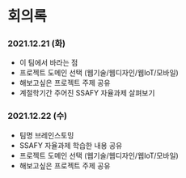 <br>

# 회의록

### **2021.12.21 (화)** 
- 이 팀에서 바라는 점
- 프로젝트 도메인 선택 (웹기술/웹디자인/웹IoT/모바일)
- 해보고싶은 프로젝트 주제 공유
- 계절학기간 주어진 SSAFY 자율과제 살펴보기

### **2021.12.22 (수)** 
- 팀명 브레인스토밍
- SSAFY 자율과제 학습한 내용 공유
- 프로젝트 도메인 선택 (웹기술/웹디자인/웹IoT/모바일)
- 해보고싶은 프로젝트 주제 공유